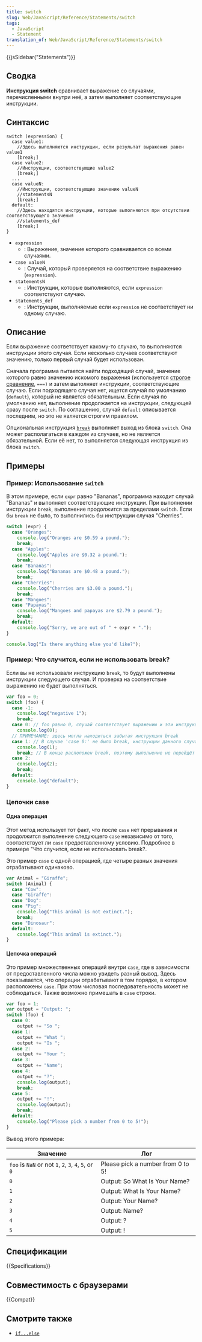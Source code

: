 ```yaml
---
title: switch
slug: Web/JavaScript/Reference/Statements/switch
tags:
  - JavaScript
  - Statement
translation_of: Web/JavaScript/Reference/Statements/switch
---
```


{{jsSidebar("Statements")}}

## Сводка

**Инструкция switch** сравнивает выражение со случаями, перечисленными внутри неё, а затем выполняет соответствующие инструкции.

## Синтаксис

```
switch (expression) {
  case value1:
    //Здесь выполняются инструкции, если результат выражения равен value1
    [break;]
  case value2:
    //Инструкции, соответствующие value2
    [break;]
  ...
  case valueN:
    //Инструкции, соответствующие значению valueN
    //statementsN
    [break;]
  default:
    //Здесь находятся инструкции, которые выполняются при отсутствии соответствующего значения
    //statements_def
    [break;]
}
```

- `expression`
  - : Выражение, значение которого сравнивается со всеми случаями.
- `case valueN`
  - : Случай, который проверяется на соответствие выражению (`expression`).
- `statementsN`
  - : Инструкции, которые выполняются, если `expression` соответствуют случаю.
- `statements_def`
  - : Инструкции, выполняемые если `expression` не соответствует ни одному случаю.

## Описание

Если выражение соответствует какому-то случаю, то выполняются инструкции этого случая. Если несколько случаев соответствуют значению, только первый случай будет использован.

Сначала программа пытается найти подходящий случай, значение которого равно значению искомого выражения (используется [строгое сравнение](/ru/docs/Web/JavaScript/Reference/Operators/Comparison_Operators), `===)` и затем выполняет инструкции, соответствующие случаю. Если подходящего случая нет, ищется случай по умолчанию (`default`), который не является обязательным. Если случая по умолчанию нет, выполнение продолжается на инструкции, следующей сразу после `switch`. По соглашению, случай `default` описывается последним, но это не является строгим правилом.

Опциональная инструкция [`break`](/ru/docs/Web/JavaScript/Reference/Statements/break) выполняет выход из блока `switch`. Она может располагаться в каждом из случаев, но не является обязательной. Если её нет, то выполняется следующая инструкция из блока `switch`.

## Примеры

### Пример: Использование `switch`

В этом примере, если `expr` равно "Bananas", программа находит случай "Bananas" и выполняет соответствующие инструкции. При выполнении инструкции `break`, выполнение продолжится за пределами `switch`. Если бы `break` не было, то выполнились бы инструкции случая "Cherries".

```js
switch (expr) {
  case "Oranges":
    console.log("Oranges are $0.59 a pound.");
    break;
  case "Apples":
    console.log("Apples are $0.32 a pound.");
    break;
  case "Bananas":
    console.log("Bananas are $0.48 a pound.");
    break;
  case "Cherries":
    console.log("Cherries are $3.00 a pound.");
    break;
  case "Mangoes":
  case "Papayas":
    console.log("Mangoes and papayas are $2.79 a pound.");
    break;
  default:
    console.log("Sorry, we are out of " + expr + ".");
}

console.log("Is there anything else you'd like?");
```

### Пример: Что случится, если не использовать break?

Если вы не использовали инструкцию `break`, то будут выполнены инструкции следующего случая. И проверка на соответствие выражению не будет выполняться.

```js
var foo = 0;
switch (foo) {
  case -1:
    console.log("negative 1");
    break;
  case 0: // foo равно 0, случай соответствует выражению и эти инструкции будут выполнены
    console.log(0);
  // ПРИМЕЧАНИЕ: здесь могла находиться забытая инструкция break
  case 1: // В случае 'case 0:' не было break, инструкции данного случая также будут выполнены
    console.log(1);
    break; // В конце расположен break, поэтому выполнение не перейдёт к случаю 'case 2:'
  case 2:
    console.log(2);
    break;
  default:
    console.log("default");
}
```

### Цепочки case

#### Одна операция

Этот метод использует тот факт, что после `case` нет прерывания и продолжится
выполнение следующего `case` независимо от того, соответствует ли `case`
предоставленному условию. Подробнее в примере "Что случится, если не использовать break?.

Это пример `case` с одной операцией, где четыре разных значения отрабатывают одинаково.

```js
var Animal = "Giraffe";
switch (Animal) {
  case "Cow":
  case "Giraffe":
  case "Dog":
  case "Pig":
    console.log("This animal is not extinct.");
    break;
  case "Dinosaur":
  default:
    console.log("This animal is extinct.");
}
```

#### Цепочка операций

Это пример множественных операций внутри `case`, где в зависимости от
предоставленного числа можно увидеть разный вывод. Здесь показывается, что операции
отрабатывают в том порядке, в котором расположены `case`. При этом
числовая последовательность может не соблюдаться. Также возможно примешать в
`case` строки.

```js
var foo = 1;
var output = "Output: ";
switch (foo) {
  case 0:
    output += "So ";
  case 1:
    output += "What ";
    output += "Is ";
  case 2:
    output += "Your ";
  case 3:
    output += "Name";
  case 4:
    output += "?";
    console.log(output);
    break;
  case 5:
    output += "!";
    console.log(output);
    break;
  default:
    console.log("Please pick a number from 0 to 5!");
}
```

Вывод этого примера:

| Значение                                              | Лог                               |
| ----------------------------------------------------- | --------------------------------- |
| `foo` is `NaN` or not `1`, `2`, `3`, `4`, `5`, or `0` | Please pick a number from 0 to 5! |
| `0`                                                   | Output: So What Is Your Name?     |
| `1`                                                   | Output: What Is Your Name?        |
| `2`                                                   | Output: Your Name?                |
| `3`                                                   | Output: Name?                     |
| `4`                                                   | Output: ?                         |
| `5`                                                   | Output: !                         |

## Спецификации

{{Specifications}}

## Совместимость с браузерами

{{Compat}}

## Смотрите также

- [`if...else`](/ru/docs/Web/JavaScript/Reference/Statements/if...else)
